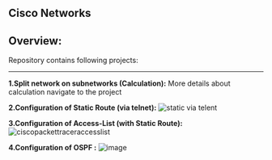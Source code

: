 Cisco Networks
---
Overview:
---
 
Repository contains following projects:

---
**1.Split network on subnetworks (Calculation):**
More details about calculation navigate to the project


**2.Configuration of Static Route (via telnet):**
![static via telent](https://user-images.githubusercontent.com/26840848/47269927-ef228000-d56c-11e8-9aa2-7ee285a523c0.gif)

**3.Configuration of Access-List (with Static Route):**
![ciscopackettraceraccesslist](https://user-images.githubusercontent.com/26840848/47270005-2a717e80-d56e-11e8-8d90-d88c5ed2ee66.png)



**4.Configuration of OSPF :**
![image](https://user-images.githubusercontent.com/26840848/47272611-bb595180-d590-11e8-8c04-8006c74e8fae.png)



